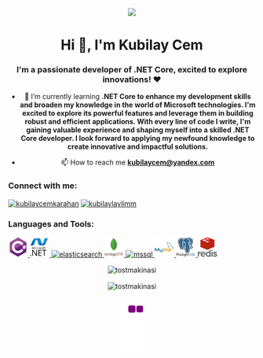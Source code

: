 <div align="center"><img src ="https://www.mshowto.org/images/articles/2019/12/justmock__net_770.png" widt =1300 height = 300><div>
<h1 align="center">Hi 👋, I'm Kubilay Cem</h1>
<h3 align="center">I'm a passionate developer of .NET Core, excited to explore innovations! ❤️</h3>

- 🌱 I’m currently learning **.NET Core to enhance my development skills and broaden my knowledge in the world of Microsoft technologies. I'm excited to explore its powerful features and leverage them in building robust and efficient applications. With every line of code I write, I'm gaining valuable experience and shaping myself into a skilled .NET Core developer. I look forward to applying my newfound knowledge to create innovative and impactful solutions.**

- 📫 How to reach me **kubilaycem@yandex.com**

<h3 align="left">Connect with me:</h3>
<p align="left">
<a href="https://linkedin.com/in/kubilaycemkarahan" target="blank"><img align="center" src="https://raw.githubusercontent.com/rahuldkjain/github-profile-readme-generator/master/src/images/icons/Social/linked-in-alt.svg" alt="kubilaycemkarahan" height="30" width="40" /></a>
<a href="https://instagram.com/kubilaylaylimm" target="blank"><img align="center" src="https://raw.githubusercontent.com/rahuldkjain/github-profile-readme-generator/master/src/images/icons/Social/instagram.svg" alt="kubilaylaylimm" height="30" width="40" /></a>
</p>

<h3 align="left">Languages and Tools:</h3>
<p align="left"> <a href="https://www.w3schools.com/cs/" target="_blank" rel="noreferrer"> <img src="https://raw.githubusercontent.com/devicons/devicon/master/icons/csharp/csharp-original.svg" alt="csharp" width="40" height="40"/> </a> <a href="https://dotnet.microsoft.com/" target="_blank" rel="noreferrer"> <img src="https://raw.githubusercontent.com/devicons/devicon/master/icons/dot-net/dot-net-original-wordmark.svg" alt="dotnet" width="40" height="40"/> </a> <a href="https://www.elastic.co" target="_blank" rel="noreferrer"> <img src="https://www.vectorlogo.zone/logos/elastic/elastic-icon.svg" alt="elasticsearch" width="40" height="40"/> </a> <a href="https://www.mongodb.com/" target="_blank" rel="noreferrer"> <img src="https://raw.githubusercontent.com/devicons/devicon/master/icons/mongodb/mongodb-original-wordmark.svg" alt="mongodb" width="40" height="40"/> </a> <a href="https://www.microsoft.com/en-us/sql-server" target="_blank" rel="noreferrer"> <img src="https://www.svgrepo.com/show/303229/microsoft-sql-server-logo.svg" alt="mssql" width="40" height="40"/> </a> <a href="https://www.mysql.com/" target="_blank" rel="noreferrer"> <img src="https://raw.githubusercontent.com/devicons/devicon/master/icons/mysql/mysql-original-wordmark.svg" alt="mysql" width="40" height="40"/> </a> <a href="https://www.postgresql.org" target="_blank" rel="noreferrer"> <img src="https://raw.githubusercontent.com/devicons/devicon/master/icons/postgresql/postgresql-original-wordmark.svg" alt="postgresql" width="40" height="40"/> </a> <a href="https://redis.io" target="_blank" rel="noreferrer"> <img src="https://raw.githubusercontent.com/devicons/devicon/master/icons/redis/redis-original-wordmark.svg" alt="redis" width="40" height="40"/> </a> </p>

<p><img align="center" src="https://github-readme-stats.vercel.app/api/top-langs?username=tostmakinasi&show_icons=true&locale=en&layout=compact" alt="tostmakinasi" /></p>

<p><img align="center" src="https://github-readme-streak-stats.herokuapp.com/?user=tostmakinasi&" alt="tostmakinasi" /></p>

  ![snake gif](https://github.com/tostmakinasi/tostmakinasi/blob/output/github-contribution-grid-snake.gif)
